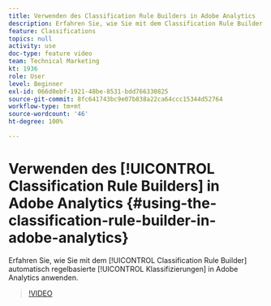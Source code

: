 ```yaml
---
title: Verwenden des Classification Rule Builders in Adobe Analytics
description: Erfahren Sie, wie Sie mit dem Classification Rule Builder automatisch regelbasierte Klassifizierungen in Adobe Analytics anwenden.
feature: Classifications
topics: null
activity: use
doc-type: feature video
team: Technical Marketing
kt: 1936
role: User
level: Beginner
exl-id: 066d0ebf-1921-48be-8531-bdd766330825
source-git-commit: 8fc641743bc9e07b838a22ca64ccc15344d52764
workflow-type: tm+mt
source-wordcount: '46'
ht-degree: 100%

---
```


# Verwenden des [!UICONTROL Classification Rule Builders] in Adobe Analytics {#using-the-classification-rule-builder-in-adobe-analytics}

Erfahren Sie, wie Sie mit dem [!UICONTROL Classification Rule Builder] automatisch regelbasierte [!UICONTROL Klassifizierungen] in Adobe Analytics anwenden.

>[!VIDEO](https://video.tv.adobe.com/v/3434378?quality=12&learn=on&captions=ger)
